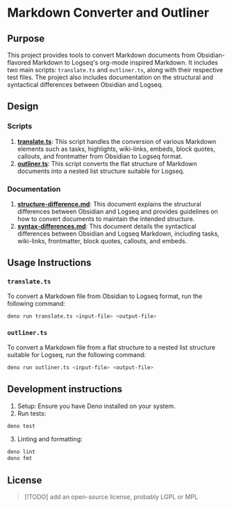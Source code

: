# Markdown Converter and Outliner

## Purpose

This project provides tools to convert Markdown documents from Obsidian-flavored Markdown to Logseq's org-mode inspired Markdown. It includes two main scripts: `translate.ts` and `outliner.ts`, along with their respective test files. The project also includes documentation on the structural and syntactical differences between Obsidian and Logseq.

## Design

### Scripts

1. **[translate.ts](translate.ts)**: This script handles the conversion of various Markdown elements such as tasks, highlights, wiki-links, embeds, block quotes, callouts, and frontmatter from Obsidian to Logseq format.
2. **[outliner.ts](outliner.ts)**: This script converts the flat structure of Markdown documents into a nested list structure suitable for Logseq.

### Documentation

1. **[structure-difference.md](structure-difference.md)**: This document explains the structural differences between Obsidian and Logseq and provides guidelines on how to convert documents to maintain the intended structure.
2. **[syntax-differences.md](syntax-differences.md)**: This document details the syntactical differences between Obsidian and Logseq Markdown, including tasks, wiki-links, frontmatter, block quotes, callouts, and embeds.

## Usage Instructions

### `translate.ts`

To convert a Markdown file from Obsidian to Logseq format, run the following command:

```sh
deno run translate.ts <input-file> <output-file>
```

### `outliner.ts`

To convert a Markdown file from a flat structure to a nested list structure suitable for Logseq, run the following command:

```sh
deno run outliner.ts <input-file> <output-file>
```

## Development instructions

1. Setup: Ensure you have Deno installed on your system.
2. Run tests:

```sh
deno test
```

3. Linting and formatting:

```sh
deno lint
deno fmt
```

## License

> [!TODO] add an open-source license, probably LGPL or MPL